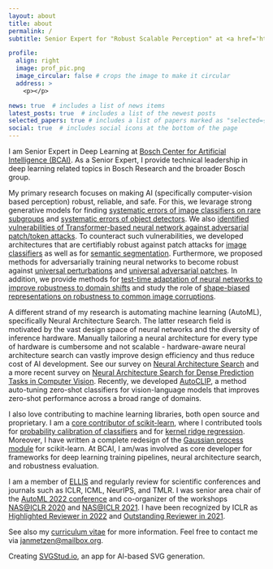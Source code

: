 ```yaml
---
layout: about
title: about
permalink: /
subtitle: Senior Expert for "Robust Scalable Perception" at <a href='https://www.bosch-ai.com/'>Bosch Center for Artificial Intelligence</a>.

profile:
  align: right
  image: prof_pic.png
  image_circular: false # crops the image to make it circular
  address: >
    <p></p>

news: true  # includes a list of news items
latest_posts: true  # includes a list of the newest posts
selected_papers: true # includes a list of papers marked as "selected={true}"
social: true  # includes social icons at the bottom of the page
---
```


I am Senior Expert in Deep Learning at [Bosch Center for Artificial Intelligence (BCAI)](https://www.bosch-ai.com/). As a Senior Expert, I provide technical leadership in deep learning related topics in Bosch Research and the broader Bosch group. 

My primary research focuses on making AI (specifically computer-vision based perception) robust, reliable, and safe.  For this, we levarage strong generative models for finding [systematic errors of image classifiers on rare subgroups](https://arxiv.org/abs/2303.05072) and [systematic errors of object detectors](https://arxiv.org/abs/2309.13489).  We also [identified vulnerabilities of Transformer-based neural network against adversarial patch/token attacks](https://openaccess.thecvf.com/content/CVPR2022/papers/Lovisotto_Give_Me_Your_Attention_Dot-Product_Attention_Considered_Harmful_for_Adversarial_CVPR_2022_paper.pdf). To counteract such vulnerabilities, we developed architectures that are certifiably robust against patch attacks for [image classifiers](https://openreview.net/forum?id=hr-3PMvDpil) as well as for [semantic segmentation](https://openreview.net/forum?id=b0JxQC7JLWh). Furthermore, we proposed methods for adversarially training neural networks to become robust against [universal perturbations](https://openaccess.thecvf.com/content_ICCV_2019/papers/Mummadi_Defending_Against_Universal_Perturbations_With_Shared_Adversarial_Training_ICCV_2019_paper.pdf) and [universal adversarial patches](https://arxiv.org/abs/2101.11453). In addition, we provide methods for [test-time adaptation of neural networks to improve robustness to domain shifts](https://arxiv.org/abs/2106.14999) and study the role of [shape-biased representations on robustness to common image corruptions](https://openreview.net/forum?id=yUxUNaj2Sl).

A different strand of my research is automating machine learning (AutoML), specifically Neural Architecture Search. The latter research field is motivated by the vast design space of neural networks and the diversity of inference hardware. Manually tailoring a neural architecture for every type of hardware is cumbersome and not scalable - hardware-aware neural architecture search can vastly improve design efficiency and thus reduce cost of AI development. See our survey on [Neural Architecture Search](https://jmlr.org/papers/v20/18-598.html) and a more recent survey on [Neural Architecture Search for Dense Prediction Tasks in Computer Vision](https://arxiv.org/abs/2202.07242). Recently, we developed [AutoCLIP](https://arxiv.org/abs/2309.16414), a method auto-tuning zero-shot classifiers for vision-language models that improves zero-shot performance across a broad range of domains.

I also love contributing to machine learning libraries, both open source and proprietary. I am a [core contributor of scikit-learn](https://scikit-learn.org/stable/about.html#authors), where I contributed tools for [probability calibration of classifiers](https://scikit-learn.org/stable/modules/calibration.html) and for [kernel ridge regression](https://scikit-learn.org/stable/modules/kernel_ridge.html). Moreover, I have written a complete redesign of the [Gaussian process module](https://github.com/scikit-learn/scikit-learn/pull/4270) for scikit-learn. At BCAI, I am/was involved as core developer for frameworks for deep learning training pipelines, neural architecture search, and robustness evaluation.

I am a member of [ELLIS](https://ellis.eu/members) and regularly review for scientific conferences and journals such as ICLR, ICML, NeurIPS, and TMLR. I was senior area chair of the [AutoML 2022 conference](https://2022.automl.cc/) and co-organizer of the workshops [NAS@ICLR 2020](https://sites.google.com/view/nas2020) and [NAS@ICLR 2021](https://sites.google.com/view/nas2021). I have been recognized by ICLR as [Highlighted Reviewer in 2022](https://iclr.cc/Conferences/2022/Reviewers) and [Outstanding Reviewer in 2021](https://iclr.cc/Conferences/2021/Reviewers).

See also my [curriculum vitae](https://registry.jsonresume.org/jmetzen) for more information. Feel free to contact me via <a href="&#109;&#97;&#105;&#108;&#116;&#111;&#58;&#106;&#97;&#110;&#109;&#101;&#116;&#122;&#101;&#110;&#64;&#109;&#97;&#105;&#108;&#98;&#111;&#120;&#46;&#111;&#114;&#103;">&#106;&#97;&#110;&#109;&#101;&#116;&#122;&#101;&#110;&#64;&#109;&#97;&#105;&#108;&#98;&#111;&#120;&#46;&#111;&#114;&#103;</a>.

Creating [SVGStud.io](http://svgstud.io/), an app for AI-based SVG generation.